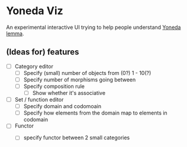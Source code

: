 # Yoneda Viz

An experimental interactive UI trying to help people understand [Yoneda lemma](https://en.wikipedia.org/wiki/Yoneda_lemma).

## (Ideas for) features

- [ ] Category editor
    - [ ] Specify (small) number of objects from (0?) 1 - 10(?)
    - [ ] Specify number of morphisms going between
    - [ ] Specify composition rule
        - [ ] Show whether it's associative

- [ ] Set / function editor
   - [ ] Specify domain and codomoain
   - [ ] Specify how elements from the domain map to elements in codomain

- [ ] Functor
    - [ ] specify functor between 2 small categories


